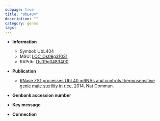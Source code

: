 ```yaml
---
subpage: true
title: "UbL404"
description: ""
category: genes
tags: 
---
```


* **Information**  
    + Symbol: UbL404  
    + MSU: [LOC_Os09g31031](http://rice.plantbiology.msu.edu/cgi-bin/ORF_infopage.cgi?orf=LOC_Os09g31031)  
    + RAPdb: [Os09g0483400](http://rapdb.dna.affrc.go.jp/viewer/gbrowse_details/irgsp1?name=Os09g0483400)  

* **Publication**  
    + [RNase ZS1 processes UbL40 mRNAs and controls thermosensitive genic male sterility in rice](http://www.ncbi.nlm.nih.gov/pubmed?term=RNase+ZS1+processes+UbL40+mRNAs+and+controls+thermosensitive+genic+male+sterility+in+rice%5BTitle%5D), 2014, Nat Commun.

* **Genbank accession number**  

* **Key message**  

* **Connection**  



